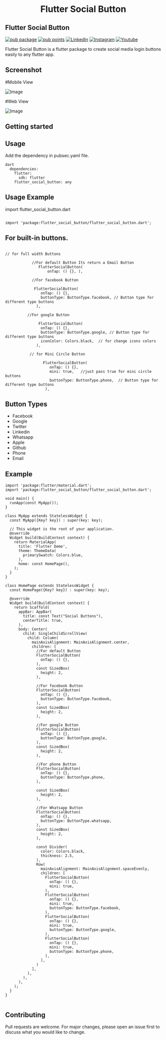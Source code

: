 <h1 align="center">Flutter Social Button</h1>

## Flutter Social Button

[![pub package](https://img.shields.io/pub/v/flutter_social_button.svg)](https://pub.dev/packages/flutter_social_button)
[![pub points](https://badges.bar/flutter_social_button/pub%20points)](https://pub.dev/packages/flutter_social_button)
[![LinkedIn](https://img.shields.io/badge/LinkedIn-in-0e76a8)](https://www.linkedin.com/in/alok-dubey-02ba331b6)
[![Instagram](https://img.shields.io/badge/Instagram-E4405F?logo=instagram&logoColor=white)](https://www.linkedin.com/in/alok-dubey-02ba331b6)
[![Youtube](https://img.shields.io/youtube/channel/views/UC7S6rSRNON1_YvKgiUjfyIw?style=social)](https://www.youtube.com/channel/UC7S6rSRNON1_YvKgiUjfyIw)


Flutter Social Button is a flutter package to create social media login buttons easily to any flutter app.

## Screenshot

#Mobile View

![Image](https://github.com/alok2811/flutter_social_button/blob/master/screenshots/phone_screen.png)

#Web View

![Image](https://github.com/alok2811/flutter_social_button/blob/master/screenshots/desktop_screen.png)

## Getting started

## Usage

Add the dependency in pubsec.yaml file.

```
dart
  dependencies:
    flutter:
      sdk: flutter
    flutter_social_button: any
```


## Usage Example

import flutter_social_button.dart

```

import 'package:flutter_social_button/flutter_social_button.dart';

```
## For built-in buttons.

```

// for full width Buttons

            //For default Button Its return a Email Button
               FlutterSocialButton(
                   onTap: () {}, ), 
                   
            //For facebook Button   
            
             FlutterSocialButton(
                onTap: () {},
                buttonType: ButtonType.facebook, // Button type for different type buttons
              ),
              
          //For google Button
          
               FlutterSocialButton(
                onTap: () {},
                buttonType: ButtonType.google, // Button type for different type buttons
                iconColor: Colors.black,  // for change icons colors
              ),  

           // for Mini Circle Button

                 FlutterSocialButton(
                    onTap: () {},
                    mini: true,   //just pass true for mini circle buttons
                    buttonType: ButtonType.phone,  // Button type for different type buttons
                  ),

```


## Button Types

- Facebook
- Google
- Twitter
- Linkedin
- Whatsapp
- Apple
- Github
- Phone
- Email


## Example

```
import 'package:flutter/material.dart';
import 'package:flutter_social_button/flutter_social_button.dart';

void main() {
  runApp(const MyApp());
}

class MyApp extends StatelessWidget {
  const MyApp({Key? key}) : super(key: key);

  // This widget is the root of your application.
  @override
  Widget build(BuildContext context) {
    return MaterialApp(
      title: 'Flutter Demo',
      theme: ThemeData(
        primarySwatch: Colors.blue,
      ),
      home: const HomePage(),
    );
  }
}

class HomePage extends StatelessWidget {
  const HomePage({Key? key}) : super(key: key);

  @override
  Widget build(BuildContext context) {
    return Scaffold(
      appBar: AppBar(
        title: const Text("Social Buttons"),
        centerTitle: true,
      ),
      body: Center(
        child: SingleChildScrollView(
          child: Column(
            mainAxisAlignment: MainAxisAlignment.center,
            children: [
              //For default Button
              FlutterSocialButton(
                onTap: () {},
              ),
              const SizedBox(
                height: 2,
              ),

              //For facebook Button
              FlutterSocialButton(
                onTap: () {},
                buttonType: ButtonType.facebook,
              ),
              const SizedBox(
                height: 2,
              ),

              //For google Button
              FlutterSocialButton(
                onTap: () {},
                buttonType: ButtonType.google,
              ),
              const SizedBox(
                height: 2,
              ),

              //For phone Button
              FlutterSocialButton(
                onTap: () {},
                buttonType: ButtonType.phone,
              ),

              const SizedBox(
                height: 2,
              ),

              //For Whatsapp Button
              FlutterSocialButton(
                onTap: () {},
                buttonType: ButtonType.whatsapp,
              ),
              const SizedBox(
                height: 2,
              ),

              const Divider(
                color: Colors.black,
                thickness: 2.5,
              ),
              Row(
                mainAxisAlignment: MainAxisAlignment.spaceEvenly,
                children: [
                  FlutterSocialButton(
                    onTap: () {},
                    mini: true,
                  ),
                  FlutterSocialButton(
                    onTap: () {},
                    mini: true,
                    buttonType: ButtonType.facebook,
                  ),
                  FlutterSocialButton(
                    onTap: () {},
                    mini: true,
                    buttonType: ButtonType.google,
                  ),
                  FlutterSocialButton(
                    onTap: () {},
                    mini: true,
                    buttonType: ButtonType.phone,
                  ),
                ],
              )
            ],
          ),
        ),
      ),
    );
  }
}


```


## Contributing
Pull requests are welcome. For major changes, please open an issue first to discuss what you would like to change.
